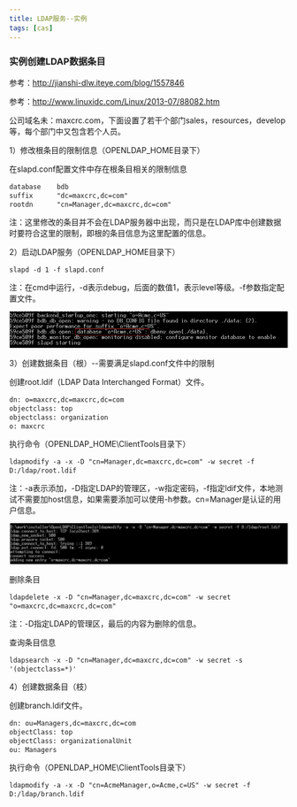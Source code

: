 ```yaml
---
title: LDAP服务--实例
tags: [cas]
---
```


### 实例创建LDAP数据条目

参考：http://jianshi-dlw.iteye.com/blog/1557846

参考：http://www.linuxidc.com/Linux/2013-07/88082.htm

公司域名未：maxcrc.com，下面设置了若干个部门sales，resources，develop等，每个部门中又包含若个人员。

1）修改根条目的限制信息（OPENLDAP_HOME目录下）

在slapd.conf配置文件中存在根条目相关的限制信息

```
database    bdb
suffix      "dc=maxcrc,dc=com"
rootdn      "cn=Manager,dc=maxcrc,dc=com"
```

注：这里修改的条目并不会在LDAP服务器中出现，而只是在LDAP库中创建数据时要符合这里的限制，即根的条目信息为这里配置的信息。

2）启动LDAP服务（OPENLDAP_HOME目录下）

```
slapd -d 1 -f slapd.conf
```

注：在cmd中运行，-d表示debug，后面的数值1，表示level等级。-f参数指定配置文件。

![](/images/work/cas/ldap/openldap-server-start.png)

3）创建数据条目（根）--需要满足slapd.conf文件中的限制

创建root.ldif（LDAP Data Interchanged Format）文件。

```
dn: o=maxcrc,dc=maxcrc,dc=com
objectclass: top
objectclass: organization
o: maxcrc
```

执行命令（OPENLDAP_HOME\ClientTools目录下）

```
ldapmodify -a -x -D "cn=Manager,dc=maxcrc,dc=com" -w secret -f D:/ldap/root.ldif
```

注：-a表示添加，-D指定LDAP的管理区，-w指定密码，-f指定ldif文件，本地测试不需要加host信息，如果需要添加可以使用-h参数。cn=Manager是认证的用户信息。

![](/images/work/cas/ldap/ladpadd-root.png)

删除条目

```
ldapdelete -x -D "cn=Manager,dc=maxcrc,dc=com" -w secret "o=maxcrc,dc=maxcrc,dc=com"
```

注：-D指定LDAP的管理区，最后的内容为删除的信息。

查询条目信息

```
ldapsearch -x -D "cn=Manager,dc=maxcrc,dc=com" -w secret -s '(objectclass=*)'
```



4）创建数据条目（枝）

创建branch.ldif文件。

```
dn: ou=Managers,dc=maxcrc,dc=com
objectClass: top
objectClass: organizationalUnit
ou: Managers
```

执行命令（OPENLDAP_HOME\ClientTools目录下）

```
ldapmodify -a -x -D "cn=AcmeManager,o=Acme,c=US" -w secret -f D:/ldap/branch.ldif
```